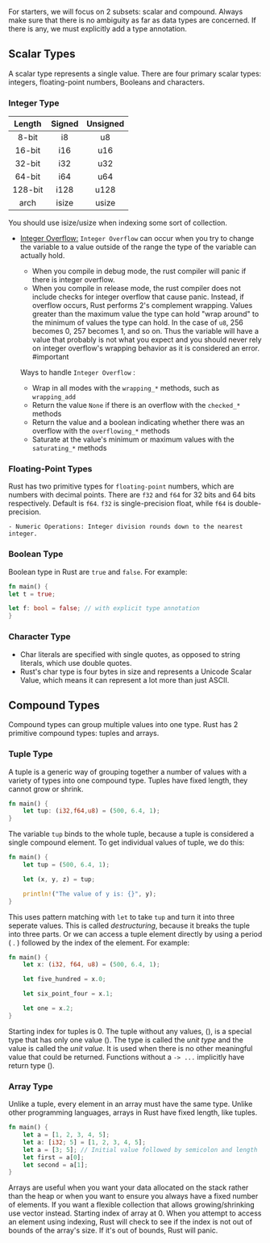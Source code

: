 For starters, we will focus on 2 subsets: scalar and compound.
Always make sure that there is no ambiguity as far as data types are concerned. If there is any, we must explicitly add a type annotation.

## Scalar Types
A scalar type represents a single value. There are four primary scalar types: integers, floating-point numbers, Booleans and characters.
	
### Integer Type
| Length  | Signed | Unsigned |
|:-------:|:------:|:--------:|
|  8-bit  |   i8   |    u8    |
| 16-bit  |  i16   |   u16    |
| 32-bit  |  i32   |   u32    |
| 64-bit  |  i64   |   u64    |
| 128-bit |  i128  |   u128   |
|  arch   | isize  |  usize   |

You should use isize/usize when indexing some sort of collection.
- <u>Integer Overflow:</u>
	`Integer Overflow` can occur when you try to change the variable to a value outside of the range the type of the variable can actually hold. 
	- When you compile in debug mode, the rust compiler will panic if there is integer overflow.
	- When you compile in release mode, the rust compiler does not include checks for integer overflow that cause panic. Instead, if overflow occurs, Rust performs 2's complement wrapping. Values greater than the maximum value the type can hold "wrap around" to the minimum of values the type can hold. In the case of `u8`, 256 becomes 0, 257 becomes 1, and so on. Thus the variable will have a value that probably is not what you expect and you should never rely on integer overflow's wrapping behavior as it is considered an error. #important 

	Ways to handle `Integer Overflow` :
	- Wrap in all modes with the `wrapping_*` methods, such as `wrapping_add`
	- Return the value `None` if there is an overflow with the `checked_*` methods
	- Return the value and a boolean indicating whether there was an overflow with the `overflowing_*` methods
	- Saturate at the value's minimum or maximum values with the `saturating_*` methods

### Floating-Point Types
Rust has two primitive types for `floating-point` numbers, which are numbers with decimal points. There are `f32` and `f64` for 32 bits and 64 bits respectively. Default is `f64`. `f32` is single-precision float, while `f64` is double-precision.
		
	- Numeric Operations: Integer division rounds down to the nearest integer.

### Boolean Type
Boolean type in Rust are `true` and `false`. For example:
```rust
fn main() {
let t = true;

let f: bool = false; // with explicit type annotation
}
```

### Character Type
- Char literals are specified with single quotes, as opposed to string literals, which use double quotes.
- Rust's char type is four bytes in size and represents a Unicode Scalar Value, which means it can represent a lot more than just ASCII. 

## Compound Types
Compound types can group multiple values into one type. Rust has 2 primitive compound types: tuples and arrays.

### Tuple Type
A tuple is a generic way of grouping together a number of values with a variety of types into one compound type. Tuples have fixed length, they cannot grow or shrink. 

```rust
fn main() {
	let tup: (i32,f64,u8) = (500, 6.4, 1);
}
```

The variable `tup` binds to the whole tuple, because a tuple is considered a single compound element.
To get individual values of tuple, we do this: 
```rust
fn main() {
    let tup = (500, 6.4, 1);

    let (x, y, z) = tup;

    println!("The value of y is: {}", y);
}
```
This uses pattern matching with `let` to take `tup` and turn it into three seperate values. This is called *destructuring*, because it breaks the tuple into three parts.
Or we can access a tuple element directly by using a period ( . ) followed by the index of the element. For example:
```rust
fn main() {
	let x: (i32, f64, u8) = (500, 6.4, 1);

	let five_hundred = x.0;

	let six_point_four = x.1;

	let one = x.2;
}
```
Starting index for tuples is 0.
The tuple without any values, (), is a special type that has only one value (). The type is called the *unit type* and the value is called the *unit value*. It is used when there is no other meaningful value that could be returned. Functions without a 
`-> ...` implicitly have return type ().

### Array Type
Unlike a tuple, every element in an array must have the same type. Unlike other programming languages, arrays in Rust have fixed length, like tuples.
```rust
fn main() {
    let a = [1, 2, 3, 4, 5];
	let a: [i32; 5] = [1, 2, 3, 4, 5];
	let a = [3; 5]; // Initial value followed by semicolon and length
	let first = a[0];
	let second = a[1];
}
```
Arrays are useful when you want your data allocated on the stack rather than the heap or when you want to ensure you always have a fixed number of elements. If you want a flexible collection that allows growing/shrinking use vector instead. Starting index of array at 0.
When you attempt to access an element using indexing, Rust will check to see if the index is not out of bounds of the array's size. If it's out of bounds, Rust will panic.